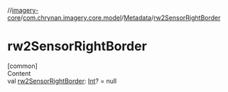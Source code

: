 //[imagery-core](../../../index.md)/[com.chrynan.imagery.core.model](../index.md)/[Metadata](index.md)/[rw2SensorRightBorder](rw2-sensor-right-border.md)



# rw2SensorRightBorder  
[common]  
Content  
val [rw2SensorRightBorder](rw2-sensor-right-border.md): [Int](https://kotlinlang.org/api/latest/jvm/stdlib/kotlin/-int/index.html)? = null  



